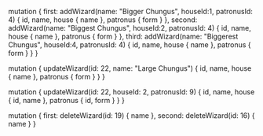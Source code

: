 <!-- Create 3 new wizards and make sure you can view their name, house, and patronus information. -->

mutation {
  first: addWizard(name: "Bigger Chungus", houseId:1, patronusId: 4) {
    id,
    name,
    house {
      name
    },
    patronus {
      form
    }
  },
  second: addWizard(name: "Biggest Chungus", houseId:2, patronusId: 4) {
    id,
    name,
    house {
      name
    },
    patronus {
      form
    }
  },
  third: addWizard(name: "Biggerest Chungus", houseId:4, patronusId: 4) {
    id,
    name,
    house {
      name
    },
    patronus {
      form
    }
  }
}

<!-- Edit the name of a wizard and verify that no other value has changed on that wizard. -->

mutation {
  updateWizard(id: 22, name: "Large Chungus") {
    id,
    name,
    house {
      name
    },
    patronus {
      form
    }
  }
}

<!-- Edit the house id and patronus id of a wizard and verify their name did not change. (You'll need to provide an id for the wizard you'd like to mutate). -->

mutation {
  updateWizard(id: 22, houseId: 2, patronusId: 9) {
    id,
    name,
    house {
      id,
      name
    },
    patronus {
      id,
      form
    }
  }
}

<!-- Delete two wizards (just make sure you are deleting wizards who exist! You can query the wizards root type for a list of all wizards.) -->

mutation {
  first: deleteWizard(id: 19) {
    name  <!-- returns null -->
  },
  second: deleteWizard(id: 16) {
    name <!-- returns null -->
  }
}